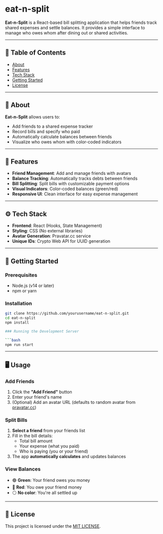 # eat-n-split

**Eat-n-Split** is a React-based bill splitting application that helps friends track shared expenses and settle balances. It provides a simple interface to manage who owes whom after dining out or shared activities.

---

## 🧭 Table of Contents

- [About](#about)
- [Features](#features)
- [Tech Stack](#tech-stack)
- [Getting Started](#getting-started)
- [License](#license)

---

## 📌 About

**Eat-n-Split** allows users to:

- Add friends to a shared expense tracker
- Record bills and specify who paid
- Automatically calculate balances between friends
- Visualize who owes whom with color-coded indicators

---

## 🌟 Features

- **Friend Management**: Add and manage friends with avatars
- **Balance Tracking**: Automatically tracks debts between friends
- **Bill Splitting**: Split bills with customizable payment options
- **Visual Indicators**: Color-coded balances (green/red)
- **Responsive UI**: Clean interface for easy expense management

---

## ⚙️ Tech Stack

- **Frontend**: React (Hooks, State Management)
- **Styling**: CSS (No external libraries)
- **Avatar Generation**: Pravatar.cc service
- **Unique IDs**: Crypto Web API for UUID generation

---

## 🚀 Getting Started

### Prerequisites

- Node.js (v14 or later)
- npm or yarn

### Installation

````bash
git clone https://github.com/yourusername/eat-n-split.git
cd eat-n-split
npm install

### Running the Development Server

```bash
npm run start
````

---

## 🖥️ Usage

### Add Friends

1. Click the **"Add Friend"** button
2. Enter your friend's name
3. (Optional) Add an avatar URL (defaults to random avatar from [pravatar.cc](https://pravatar.cc/))

### Split Bills

1. **Select a friend** from your friends list
2. Fill in the bill details:
   - Total bill amount
   - Your expense (what you paid)
   - Who is paying (you or your friend)
3. The app **automatically calculates** and updates balances

### View Balances

- 🟢 **Green**: Your friend owes you money
- 🔴 **Red**: You owe your friend money
- ⚪ **No color**: You're all settled up

---

## 📄 License

This project is licensed under the [MIT LICENSE](./LICENSE).
